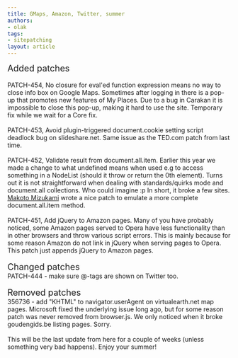 ```yaml
---
title: GMaps, Amazon, Twitter, summer
authors:
- olak
tags:
- sitepatching
layout: article
---
```

<span style="font-size: 140%">Added patches</span><br/><br/>PATCH-454, No closure for eval&#39;ed function expression means no way to close info box on Google Maps. Sometimes after logging in there is a pop-up that promotes new features of My Places. Due to a bug in Carakan it is impossible to close this pop-up, making it hard to use the site. Temporary fix while we wait for a Core fix.<br/><br/>PATCH-453, Avoid plugin-triggered document.cookie setting script deadlock bug on slideshare.net. Same issue as the TED.com patch from last time.<br/><br/>PATCH-452, Validate result from document.all.item. Earlier this year we made a change to what undefined means when used e.g to access something in a NodeList (should it throw or return the 0th element). Turns out it is not straightforward when dealing with standards/quirks mode and document.all collections. Who could imagine :p In short, it broke a few sites. <a href="http://my.opera.com/m25686/about/" target="_blank">Makoto Mizukami</a> wrote a nice patch to emulate a more complete document.all.item method.<br/><br/>PATCH-451, Add jQuery to Amazon pages. Many of you have probably noticed, some Amazon pages served to Opera have less functionality than in other browsers and throw various script errors. This is mainly because for some reason Amazon do not link in jQuery when serving pages to Opera. This patch just appends jQuery to Amazon pages.<br/><br/><span style="font-size: 140%">Changed patches</span><br/>PATCH-444 - make sure @-tags are shown on Twitter too.<br/><br/><span style="font-size: 140%">Removed patches</span><br/>356736 - add &quot;KHTML&quot; to navigator.userAgent on virtualearth.net map pages. Microsoft fixed the underlying issue long ago, but for some reason patch was never removed from browser.js. We only noticed when it broke goudengids.be listing pages. Sorry.<br/><br/>This will be the last update from here for a couple of weeks (unless something very bad happens). Enjoy your summer!

